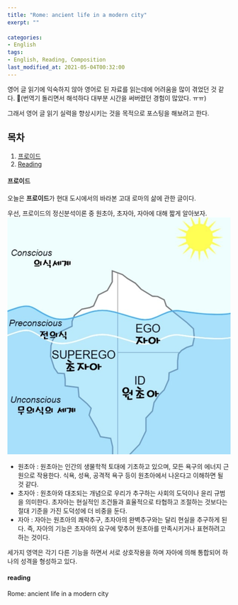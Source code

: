 ```yaml
---
title: "Rome: ancient life in a modern city"
exerpt: ""

categories:
- English
tags:
- English, Reading, Composition
last_modified_at: 2021-05-04T00:32:00
---
```


영어 글 읽기에 익숙하지 않아 영어로 된 자료를 읽는데에 어려움을 많이 겪었던 것 같다. (번역기 돌리면서 해석하다 대부분 시간을 써버렸던 경험이 많았다. ㅠㅠ)

그래서 영어 글 읽기 실력을 향상시키는 것을 목적으로 포스팅을 해보려고 한다.

## 목차
1. [프로이드](#프로이드)
2. [Reading](#reading)

#### 프로이드

오늘은 **프로이드**가 현대 도시에서의 바라본 고대 로마의 삶에 관한 글이다.

우선, 프로이드의 정신분석이론 중 원초아, 초자아, 자아에 대해 짧게 알아보자.
[![프로이드 정신분석이론](/assets/freud_theory.png)](https://m.blog.naver.com/PostView.nhn?blogId=hodu79&logNo=221097463689&proxyReferer=https:%2F%2Fwww.google.com%2F)

- 원초아
  : 원초아는 인간의 생물학적 토대에 기초하고 있으며, 모든 욕구의 에너지 근원으로 작용한다. 식욕, 성욕, 공격적 욕구 등이 원초아에서 나온다고 이해하면 될 것 같다.
- 초자아
  : 원초아와 대조되는 개념으로 우리가 추구하는 사회의 도덕이나 윤리 규범을 의미한다. 초자아는 현실적인 조건들과 효율적으로 타협하고 조절하는 것보다는 절대 기준을 가진 도덕성에 더 비중을 둔다.
- 자아
  : 자아는 원초아의 쾌락추구, 초자아의 완벽추구와는 달리 현실을 추구하게 된다. 즉, 자아의 기능은 초자아의 요구에 맞추어 원초아를 만족시키거나 표현하려고 하는 것이다.

세가지 영역은 각기 다른 기능을 하면서 서로 상호작용을 하며 자아에 의해 통합되어 하나의 성격을 형성하고 있다.

#### reading

Rome: ancient life in a modern city

